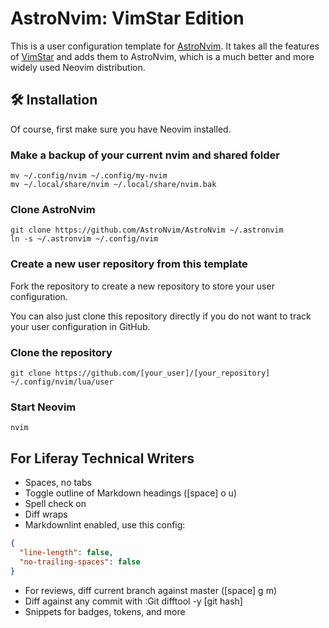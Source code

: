 # AstroNvim: VimStar Edition

This is a user configuration template for [AstroNvim](https://github.com/AstroNvim/AstroNvim). It takes all the features of [VimStar](https://github.com/sez11a/VimStar) and adds them to AstroNvim, which is a much better and more widely used Neovim distribution.

## 🛠️ Installation

Of course, first make sure you have Neovim installed.

### Make a backup of your current nvim and shared folder

```shell
mv ~/.config/nvim ~/.config/my-nvim
mv ~/.local/share/nvim ~/.local/share/nvim.bak
```

### Clone AstroNvim

```shell
git clone https://github.com/AstroNvim/AstroNvim ~/.astronvim
ln -s ~/.astronvim ~/.config/nvim
```

### Create a new user repository from this template

Fork the repository to create a new repository to store your user configuration.

You can also just clone this repository directly if you do not want to track your user configuration in GitHub.

### Clone the repository

```shell
git clone https://github.com/[your_user]/[your_repository] ~/.config/nvim/lua/user
```

### Start Neovim

```shell
nvim
```

## For Liferay Technical Writers

- Spaces, no tabs
- Toggle outline of Markdown headings ([space] o u)
- Spell check on
- Diff wraps
- Markdownlint enabled, use this config:

```json
{
  "line-length": false,
  "no-trailing-spaces": false
}
```

- For reviews, diff current branch against master ([space] g m)
- Diff against any commit with :Git difftool -y [git hash]
- Snippets for badges, tokens, and more
